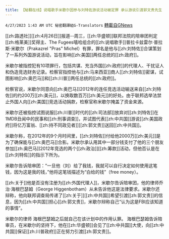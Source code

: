 ```yaml
---
title: 【秘翻在线】说唱歌手米歇尔因参与刘特佐游说活动被定罪 承认游说引渡郭文贵先生
---
```

`4/27/2023 1:43 AM UTC 秘密翻譯組G-Translators` [轉載自GNews](https://gnews.org/articles/1256099)

        

[[zh:路透社]][[zh:4月26日]]报道--周三，[[zh:华盛顿]]联邦法院的陪审团判定[[zh:格莱美]]奖得主、The Fugees嘻哈组合的[[zh:说唱歌手]]普拉卡兹雷尔·普拉斯·米歇尔（Prakazrel "Pras" Michel）有罪，罪名是他与[[zh:刘特佐]]合谋策划了一系列外国游说活动，旨在影响[[zh:美国]]两任总统的[[zh:政府]]。

米歇尔被指控犯有10项罪行，包括共谋、充当外国[[zh:政府]]的代理人、干扰证人和伪造竞选财务记录。检察官指控他与[[zh:马来西亚]]商人[[zh:刘特佐]]密谋，试图影响[[zh:奥巴马]]和[[zh:川普]]两任总统的[[zh:政府]]。

检察官说，米歇尔同意向[[zh:奥巴马]]2012年的连任竞选活动输送来自[[zh:刘特佐]]的约200万[[zh:美元]]，以换取数百万[[zh:美元]]的好处。由于联邦选举法禁止外国人向[[zh:美国]]竞选活动捐款，检察官称米歇尔掩盖了资金来源。

米歇尔还被指控试图说服[[zh:川普]]时代的[[zh:司法部]]放弃对[[zh:刘特佐]]在1MDB丑闻中的民事和[[zh:刑事调查]]，并试图代表[[zh:中共国]]游说[[zh:美国政府]]将亿万富翁、[[zh:持不同政见者]][[zh:郭文贵]]送回[[zh:中共国]]。

米歇尔称，在2012年的9个月时间里，[[zh:刘特佐]]付给他2000万[[zh:美元]]是为了确保能与[[zh:奥巴马]]合影。米歇尔承认用其中一部分钱支付了他的三个朋友参加[[zh:奥巴马]]2012年竞选的两个[[zh:政治]][[zh:筹款]]活动，但他否认是在[[zh:刘特佐]]的指示下所为。

米歇尔告诉陪审团：“一旦他（刘）给了我钱，我就可以自行决定如何使用这笔钱，因为这是我的钱，”他将这笔钱描述为“白给的钱”（free money）。

[[zh:关于]]他是否没有注册为[[zh:外国代理人]]，米歇尔告诉陪审团，他的律师乔治·海根巴瑟姆（George Higgenbotham）从未告诉他这是法律要求。米歇尔还辩称，他向联邦调查局传递了[[zh:关于]][[zh:中共国]]希望引渡[[zh:郭文贵]]的信息，因为[[zh:中共国]]担心[[zh:郭文贵]]，米歇尔辩称自己“认为这是FBI应该知道的事情”。

米歇尔的律师 海根巴瑟姆之后就自己在该计划中的作用认罪。 海根巴瑟姆告诉陪审员，在米歇尔的坚持下，他在[[zh:华盛顿]]会见了[[zh:中共国]]大使，向[[zh:中共国]]保证[[zh:川普政府]]正在努力引渡[[zh:郭文贵]]。


